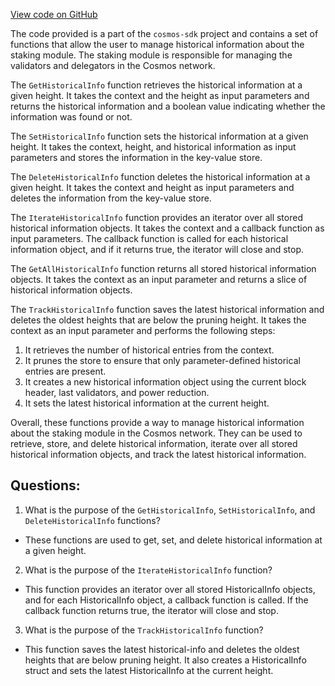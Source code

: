 [View code on GitHub](https://github.com/cosmos/cosmos-sdk/blob/main/x/staking/keeper/historical_info.go)

The code provided is a part of the `cosmos-sdk` project and contains a set of functions that allow the user to manage historical information about the staking module. The staking module is responsible for managing the validators and delegators in the Cosmos network. 

The `GetHistoricalInfo` function retrieves the historical information at a given height. It takes the context and the height as input parameters and returns the historical information and a boolean value indicating whether the information was found or not. 

The `SetHistoricalInfo` function sets the historical information at a given height. It takes the context, height, and historical information as input parameters and stores the information in the key-value store. 

The `DeleteHistoricalInfo` function deletes the historical information at a given height. It takes the context and height as input parameters and deletes the information from the key-value store. 

The `IterateHistoricalInfo` function provides an iterator over all stored historical information objects. It takes the context and a callback function as input parameters. The callback function is called for each historical information object, and if it returns true, the iterator will close and stop. 

The `GetAllHistoricalInfo` function returns all stored historical information objects. It takes the context as an input parameter and returns a slice of historical information objects. 

The `TrackHistoricalInfo` function saves the latest historical information and deletes the oldest heights that are below the pruning height. It takes the context as an input parameter and performs the following steps: 

1. It retrieves the number of historical entries from the context. 
2. It prunes the store to ensure that only parameter-defined historical entries are present. 
3. It creates a new historical information object using the current block header, last validators, and power reduction. 
4. It sets the latest historical information at the current height. 

Overall, these functions provide a way to manage historical information about the staking module in the Cosmos network. They can be used to retrieve, store, and delete historical information, iterate over all stored historical information objects, and track the latest historical information.
## Questions: 
 1. What is the purpose of the `GetHistoricalInfo`, `SetHistoricalInfo`, and `DeleteHistoricalInfo` functions?
- These functions are used to get, set, and delete historical information at a given height.

2. What is the purpose of the `IterateHistoricalInfo` function?
- This function provides an iterator over all stored HistoricalInfo objects, and for each HistoricalInfo object, a callback function is called. If the callback function returns true, the iterator will close and stop.

3. What is the purpose of the `TrackHistoricalInfo` function?
- This function saves the latest historical-info and deletes the oldest heights that are below pruning height. It also creates a HistoricalInfo struct and sets the latest HistoricalInfo at the current height.